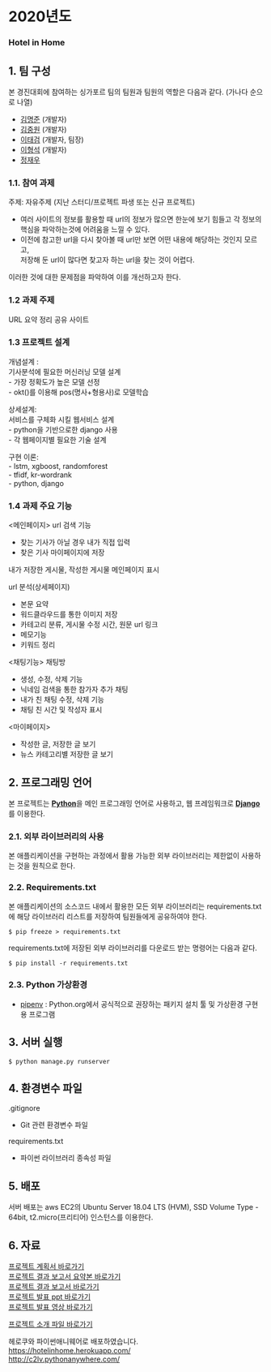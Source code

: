 # 2020년도 
### Hotel in Home


## 1. 팀 구성

본 경진대회에 참여하는 싱가포르 팀의 팀원과 팀원의 역할은 다음과 같다. (가나다 순으로 나열)

- [김명준](https://github.com/audwns227) (개발자)
- [김중원](https://github.com/jw0293) (개발자)
- [이태검](https://github.com/LeeTaeGeom) (개발자, 팀장)
- [이형석](https://github.com/lhs961021) (개발자)
- [정재우](개발자)

### 1.1. 참여 과제

주제: 자유주제 (지난 스터디/프로젝트 파생 또는 신규 프로젝트)<br>
- 여러 사이트의 정보를 활용할 때 url의 정보가 많으면 한눈에 보기 힘들고 각 정보의 핵심을 파악하는것에 어려움을 느낄 수 있다.<br>
- 이전에 참고한 url을 다시 찾아볼 때 url만 보면 어떤 내용에 해당하는 것인지 모르고,<br> 
저장해 둔 url이 많다면 찾고자 하는 url을 찾는 것이 어렵다.<br>

이러한 것에 대한 문제점을 파악하여 이를 개선하고자 한다. 

### 1.2 과제 주제

URL 요약 정리 공유 사이트

### 1.3 프로젝트 설계

개념설계 :<br> 
   기사분석에 필요한 머신러닝 모델 설계<br> 
      - 가장 정확도가 높은 모델 선정<br> 
      - okt()를 이용해 pos(명사+형용사)로 모델학습<br> 
      
상세설계:<br> 
   서비스를 구체화 시킬 웹서비스 설계<br> 
      - python을 기반으로한 django 사용<br> 
      - 각 웹페이지별 필요한 기술 설계<br> 
      
구현 이론:<br> 
      - lstm, xgboost, randomforest<br> 
      - tfidf, kr-wordrank<br> 
      - python, django<br> 
      
### 1.4 과제 주요 기능

<메인페이지>
url 검색 기능
- 찾는 기사가 아닐 경우 내가 직접 입력
- 찾은 기사 마이페이지에 저장

내가 저장한 게시물, 작성한 게시물 메인페이지 표시

url 분석(상세페이지)
- 본문 요약
- 워드클라우드를 통한 이미지 저장
- 카테고리 분류, 게시물 수정 시간, 원문 url 링크 
- 메모기능
- 키워드 정리

<채팅기능>
채팅방
- 생성, 수정, 삭제 기능
- 닉네임 검색을 통한 참가자 추가
채팅
- 내가 친 채팅 수정, 삭제 기능
- 채팅 친 시간 및 작성자 표시 

<마이페이지>
- 작성한 글, 저장한 글 보기 
- 뉴스 카테고리별 저장한 글 보기

## 2. 프로그래밍 언어

본 프로젝트는
[**Python**](https://www.python.org)을 메인 프로그래밍 언어로 사용하고, 
웹 프레임워크로 [**Django**](https://www.djangoproject.com)를 이용한다.

### 2.1. 외부 라이브러리의 사용

본 애플리케이션을 구현하는 과정에서 활용 가능한 외부 라이브러리는 제한없이 사용하는 것을 원칙으로 한다.

### 2.2. Requirements.txt

본 애플리케이션의 소스코드 내에서 활용한 모든 외부 라이브러리는 requirements.txt에 해당 라이브러리 리스트를 저장하여 팀원들에게 공유하여야 한다.
```
$ pip freeze > requirements.txt
```
requirements.txt에 저장된 외부 라이브러리를 다운로드 받는 명령어는 다음과 같다.
```
$ pip install -r requirements.txt
```

### 2.3. Python 가상환경
- [pipenv](https://github.com/pypa/pipenv) :  Python.org에서 공식적으로 권장하는 패키지 설치 툴 및 가상환경 구현용 프로그램

## 3. 서버 실행
```
$ python manage.py runserver 
```
## 4. 환경변수 파일

.gitignore

- Git 관련 환경변수 파일

requirements.txt

- 파이썬 라이브러리 종속성 파일

## 5. 배포

서버 배포는 aws EC2의 Ubuntu Server 18.04 LTS (HVM), SSD Volume Type - 64bit, t2.micro(프리티어) 인스턴스를 이용한다. 

## 6. 자료
[프로젝트 계획서 바로가기](Farm경진대회_수행계획서_팀싱가포르.hwp) <br>
[프로젝트 결과 보고서 요약본 바로가기](2._Farm경진대회_결과보고서_요약본_팀싱가포르.hwp)  
[프로젝트 결과 보고서 바로가기](1._Farm경진대회_결과보고서_팀싱가포르.hwp)  
[프로젝트 발표 ppt 바로가기](URLfarm_발표ppt_팀싱가포르.pptx)  
[프로젝트 발표 영상 바로가기](URLfarm_발표영상_팀싱가포르.mp4)  






[프로젝트 소개 파일 바로가기](project_file_hotel_in_home_해커톤.pdf)  

헤로쿠와 파이썬애니웨어로 배포하였습니다.  
https://hotelinhome.herokuapp.com/  
http://c2lv.pythonanywhere.com/  
